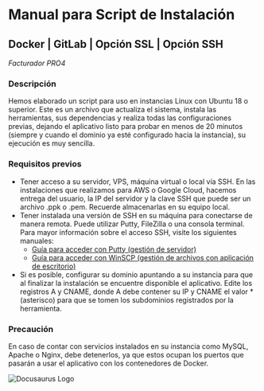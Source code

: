 # Manual para Script de Instalación

## Docker | GitLab | Opción SSL | Opción SSH
*Facturador PRO4*

### Descripción

Hemos elaborado un script para uso en instancias Linux con Ubuntu 18 o superior. Este es un archivo que actualiza el sistema, instala las herramientas, sus dependencias y realiza todas las configuraciones previas, dejando el aplicativo listo para probar en menos de 20 minutos (siempre y cuando el dominio ya esté configurado hacia la instancia), su ejecución es muy sencilla.

### Requisitos previos

- Tener acceso a su servidor, VPS, máquina virtual o local vía SSH. En las instalaciones que realizamos para AWS o Google Cloud, hacemos entrega del usuario, la IP del servidor y la clave SSH que puede ser un archivo .ppk o .pem. Recuerde almacenarlas en su equipo local.
- Tener instalada una versión de SSH en su máquina para conectarse de manera remota. Puede utilizar Putty, FileZilla o una consola terminal. Para mayor información sobre el acceso SSH, visite los siguientes manuales:
  - [Guía para acceder con Putty (gestión de servidor)](enlace_a_la_guia_putty)
  - [Guía para acceder con WinSCP (gestión de archivos con aplicación de escritorio)](enlace_a_la_guia_winscp)
- Si es posible, configurar su dominio apuntando a su instancia para que al finalizar la instalación se encuentre disponible el aplicativo. Edite los registros A y CNAME, donde A debe contener su IP y CNAME el valor * (asterisco) para que se tomen los subdominios registrados por la herramienta.

### Precaución

En caso de contar con servicios instalados en su instancia como MySQL, Apache o Nginx, debe detenerlos, ya que estos ocupan los puertos que pasarán a usar el aplicativo con los contenedores de Docker.

![Docusaurus Logo](./img/Imagen01.png)

